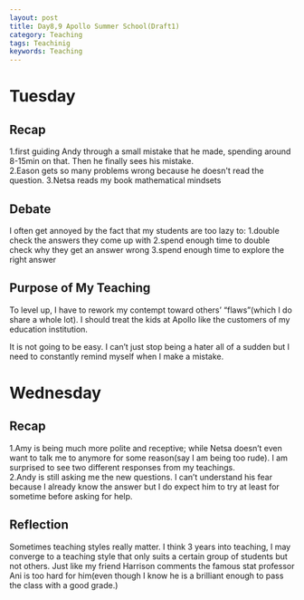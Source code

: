```yaml
---
layout: post
title: Day8,9 Apollo Summer School(Draft1)
category: Teaching
tags: Teachinig
keywords: Teaching
---
```

# Tuesday

## Recap  
1.first guiding Andy through a small mistake that he made, spending around 8-15min on that. Then he finally sees
his mistake.  
2.Eason gets so many problems wrong because he doesn't read the question.
3.Netsa reads my book mathematical mindsets 

## Debate
I often get annoyed by the fact that my students are too lazy to:
	1.double check the answers they come up with 
	2.spend enough time to double check why they get an answer wrong
	3.spend enough time to explore the right answer


## Purpose of My Teaching 
To level up, I have to rework my contempt toward others’ “flaws”(which I do share a whole lot).  I should treat the kids at Apollo like the customers of my education institution. 

It is not going to be easy. I can’t just stop being a hater all of a sudden but I need to constantly remind myself when I make a mistake. 

# Wednesday  
## Recap  
1.Amy is being much more polite and receptive; while Netsa doesn’t even want to talk me to anymore for some reason(say I am being too rude). I am surprised to see two different responses from my teachings.  
2.Andy is still asking me the new questions. I can’t understand his fear because I already know the answer but I do expect him to try at least for sometime before asking for help. 

## Reflection  
Sometimes teaching styles really matter. I think 3 years into teaching, I may converge to a teaching style that only suits a certain group of students but not others. Just like my friend Harrison comments the famous stat professor Ani is too hard for him(even though I know he is a brilliant enough to pass the class with a good grade.)  
